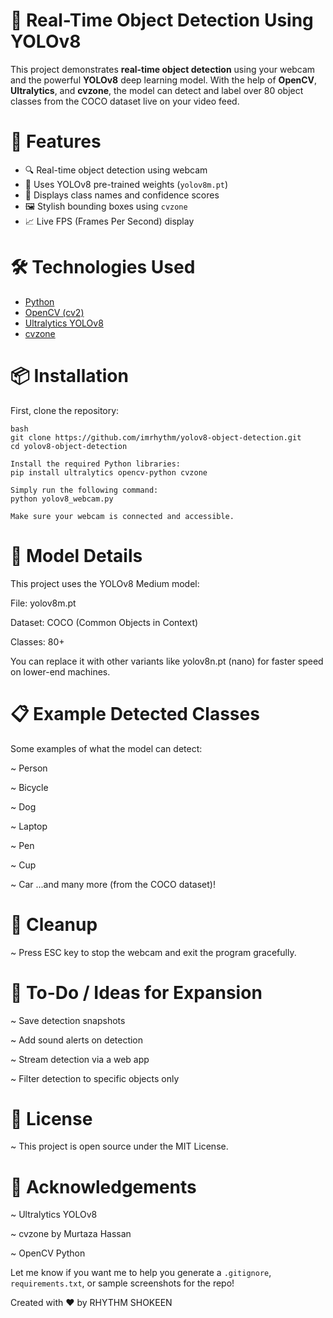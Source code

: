 # 🧠 Real-Time Object Detection Using YOLOv8

This project demonstrates **real-time object detection** using your webcam and the powerful **YOLOv8** deep learning model. With the help of **OpenCV**, **Ultralytics**, and **cvzone**, the model can detect and label over 80 object classes from the COCO dataset live on your video feed.


# 🚀 Features

- 🔍 Real-time object detection using webcam
- 🎯 Uses YOLOv8 pre-trained weights (`yolov8m.pt`)
- 🧾 Displays class names and confidence scores
- 🖼️ Stylish bounding boxes using `cvzone`
- 📈 Live FPS (Frames Per Second) display


# 🛠️ Technologies Used

- [Python](https://www.python.org/)
- [OpenCV (cv2)](https://opencv.org/)
- [Ultralytics YOLOv8](https://docs.ultralytics.com/)
- [cvzone](https://github.com/cvzone/cvzone)


# 📦 Installation

First, clone the repository:

```
bash
git clone https://github.com/imrhythm/yolov8-object-detection.git
cd yolov8-object-detection

Install the required Python libraries:
pip install ultralytics opencv-python cvzone

Simply run the following command:
python yolov8_webcam.py

Make sure your webcam is connected and accessible.
```


# 🧠 Model Details
This project uses the YOLOv8 Medium model:

File: yolov8m.pt

Dataset: COCO (Common Objects in Context)

Classes: 80+

You can replace it with other variants like yolov8n.pt (nano) for faster speed on lower-end machines.


# 📋 Example Detected Classes
Some examples of what the model can detect:

~ Person

~ Bicycle

~ Dog

~ Laptop

~ Pen

~ Cup

~ Car
...and many more (from the COCO dataset)!


# 🧼 Cleanup
~ Press ESC key to stop the webcam and exit the program gracefully.


# 📌 To-Do / Ideas for Expansion
~ Save detection snapshots

~ Add sound alerts on detection

~ Stream detection via a web app

~ Filter detection to specific objects only


# 📜 License
~ This project is open source under the MIT License.


# 🙌 Acknowledgements
~ Ultralytics YOLOv8

~ cvzone by Murtaza Hassan

~ OpenCV Python


Let me know if you want me to help you generate a `.gitignore`, `requirements.txt`, or sample screenshots for the repo!

Created with ❤️ by RHYTHM SHOKEEN
